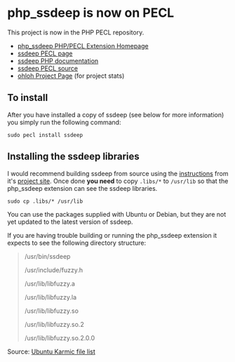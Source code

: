php_ssdeep is now on PECL
====================

This project is now in the PHP PECL repository.

  - [php_ssdeep PHP/PECL Extension Homepage][1]
  - [ssdeep PECL page][2]
  - [ssdeep PHP documentation][3]
  - [ssdeep PECL source][4]
  - [ohloh Project Page][5] (for project stats)


To install
-------

After you have installed a copy of ssdeep (see below for more information) you simply run the following command:

    sudo pecl install ssdeep


Installing the ssdeep libraries
-------

I would recommend building ssdeep from source using the [instructions][6] from it's [project site][7]. Once done **you need** to copy `.libs/*` to `/usr/lib` so that the php_ssdeep extension can see the ssdeep libraries.

    sudo cp .libs/* /usr/lib

You can use the packages supplied with Ubuntu or Debian, but they are not yet updated to the latest version of ssdeep.

If you are having trouble building or running the php_ssdeep extension it expects to see the following directory structure:

> /usr/bin/ssdeep
>
> /usr/include/fuzzy.h
>
> /usr/lib/libfuzzy.a
>
> /usr/lib/libfuzzy.la
>
> /usr/lib/libfuzzy.so
>
> /usr/lib/libfuzzy.so.2
>
> /usr/lib/libfuzzy.so.2.0.0

Source: [Ubuntu Karmic file list][8]


  [1]: http://treffynnon.github.com/php_ssdeep/ "ssdeep PHP/PECL Extension homepage"
  [2]: http://pecl.php.net/package/ssdeep "ssdeep PECL page"
  [3]: http://docs.php.net/manual/en/book.ssdeep.php "ssdeep PHP Documentation"
  [4]: http://svn.php.net/pecl/ssdeep "SVN repo/source for ssdeep"
  [5]: www.ohloh.net/p/php_ssdeep "ohloh project page for project stats"
  [6]: http://ssdeep.sourceforge.net/usage.html#install "ssdeep Installation Instructions"
  [7]: http://ssdeep.sourceforge.net/ "ssdeep Project Site"
  [8]: http://packages.ubuntu.com/en/karmic/i386/ssdeep/filelist "Ubuntu Karmic file list for ssdeep"